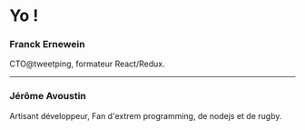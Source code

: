 # Yo !

### Franck Ernewein

CTO@tweetping, formateur React/Redux.

---

### Jérôme Avoustin

Artisant développeur, Fan d'extrem programming, de nodejs et de rugby.
